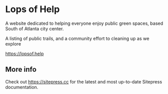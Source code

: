 # Lops of Help

A website dedicated to helping everyone enjoy public green spaces, based South of Atlanta city center.

A listing of public trails, and a community effort to cleaning up as we explore

https://lopsof.help


## More info

Check out https://sitepress.cc for the latest and most up-to-date Sitepress documentation.
